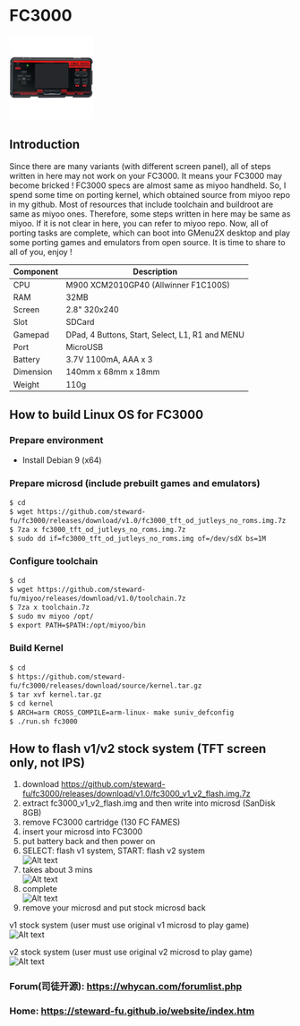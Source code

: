# FC3000
![Alt text](imgs/main.jpg)
  
## Introduction
Since there are many variants (with different screen panel), all of steps written in here may not work on your FC3000. It means your FC3000 may become bricked ! FC3000 specs are almost same as miyoo handheld. So, I spend some time on porting kernel, which obtained source from miyoo repo in my github. Most of resources that include toolchain and buildroot are same as miyoo ones. Therefore, some steps written in here may be same as miyoo. If it is not clear in here, you can refer to miyoo repo. Now, all of porting tasks are complete, which can boot into GMenu2X desktop and play some porting games and emulators from open source. It is time to share to all of you, enjoy !

|Component|Description                                    |
|---------|-----------------------------------------------|
|CPU      |M900 XCM2010GP40 (Allwinner F1C100S)           |
|RAM      |32MB                                           |
|Screen   |2.8" 320x240                                   |
|Slot     |SDCard                                         |
|Gamepad  |DPad, 4 Buttons, Start, Select, L1, R1 and MENU|
|Port     |MicroUSB                                       |
|Battery  |3.7V 1100mA, AAA x 3                           |
|Dimension|140mm x 68mm x 18mm                            |
|Weight   |110g                                           |
  
## How to build Linux OS for FC3000
### Prepare environment
-  Install Debian 9 (x64)
  
### Prepare microsd (include prebuilt games and emulators)
```console
$ cd
$ wget https://github.com/steward-fu/fc3000/releases/download/v1.0/fc3000_tft_od_jutleys_no_roms.img.7z
$ 7za x fc3000_tft_od_jutleys_no_roms.img.7z
$ sudo dd if=fc3000_tft_od_jutleys_no_roms.img of=/dev/sdX bs=1M
```
  
### Configure toolchain
```console
$ cd
$ wget https://github.com/steward-fu/miyoo/releases/download/v1.0/toolchain.7z
$ 7za x toolchain.7z
$ sudo mv miyoo /opt/
$ export PATH=$PATH:/opt/miyoo/bin
```
  
### Build Kernel
```console
$ cd
$ https://github.com/steward-fu/fc3000/releases/download/source/kernel.tar.gz
$ tar xvf kernel.tar.gz
$ cd kernel
$ ARCH=arm CROSS_COMPILE=arm-linux- make suniv_defconfig
$ ./run.sh fc3000
```
  
## How to flash v1/v2 stock system (TFT screen only, not IPS)
1. download https://github.com/steward-fu/fc3000/releases/download/v1.0/fc3000_v1_v2_flash.img.7z
2. extract fc3000_v1_v2_flash.img and then write into microsd (SanDisk 8GB)
3. remove FC3000 cartridge (130 FC FAMES)
4. insert your microsd into FC3000
5. put battery back and then power on
6. SELECT: flash v1 system, START: flash v2 system  
![Alt text](https://steward-fu.github.io/website/handheld/fc3000/v1v2_flash/4.jpg)
7. takes about 3 mins  
![Alt text](https://steward-fu.github.io/website/handheld/fc3000/v1v2_flash/6.jpg)
8. complete  
![Alt text](https://steward-fu.github.io/website/handheld/fc3000/v1v2_flash/8.jpg)
9. remove your microsd and put stock microsd back  
  
v1 stock system (user must use original v1 microsd to play game)  
![Alt text](https://steward-fu.github.io/website/handheld/fc3000/v1v2_flash/10.jpg)
  
v2 stock system (user must use original v2 microsd to play game)  
![Alt text](https://steward-fu.github.io/website/handheld/fc3000/v1v2_flash/11.jpg)
  
### Forum(司徒开源): https://whycan.com/forumlist.php
### Home: https://steward-fu.github.io/website/index.htm
